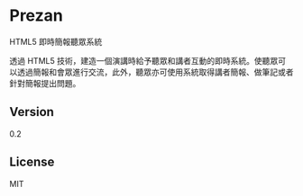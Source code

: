 Prezan
======

HTML5 即時簡報聽眾系統

透過 HTML5 技術，建造一個演講時給予聽眾和講者互動的即時系統。使聽眾可以透過簡報和會眾進行交流，此外，聽眾亦可使用系統取得講者簡報、做筆記或者針對簡報提出問題。

Version
----

0.2

License
----

MIT
